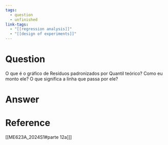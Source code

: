 ```yaml
---
tags:
  - question
  - unfinished
link-tags:
  - "[[regression analysis]]"
  - "[[design of experiments]]"
---
```

# Question
O que é o gráfico de Resíduos padronizados por Quantil teórico? Como eu monto ele? O que significa a linha que passa por ele?
# Answer


# Reference
[[ME623A_2024S1#parte 12a]]]
